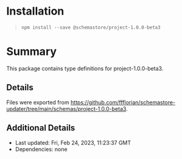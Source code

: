 # Installation
> `npm install --save @schemastore/project-1.0.0-beta3`

# Summary
This package contains type definitions for project-1.0.0-beta3.

## Details
Files were exported from https://github.com/ffflorian/schemastore-updater/tree/main/schemas/project-1.0.0-beta3.

## Additional Details
* Last updated: Fri, Feb 24, 2023, 11:23:37 GMT
* Dependencies: none
